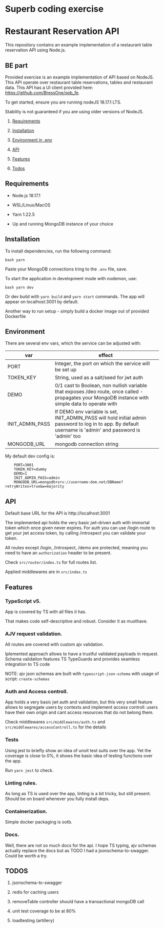 # Superb coding exercise

# Restaurant Reservation API

This repository contains an example implementation of a restaurant table reservation API using Node.js.

## BE part

Provided exercise is an example implementation of API based on NodeJS. This API operate over restaurant table reservations, tables and restaurant data. This API has a UI client provided here: https://github.com/BressOne/spb_fe.

To get started, ensure you are running nodeJS 18.17.1 LTS.

Stability is not guaranteed if you are using older versions of NodeJS.

1. [Requirements](#requirements)

2. [Installation](#installation)

3. [Environment in .env](#environment)

4. [API](#api)

5. [Features](#features)

6. [Todos](#todos)

## Requirements

- Node.js 18.17.1

- WSL/Linux/MacOS

- Yarn 1.22.5

- Up and running MongoDB instance of your choice

## Installation

To install dependencies, run the following command:

`bash yarn`

Paste your MongoDB connections tring to the `.env` file, save.

To start the application in development mode with nodemon, use:

`bash yarn dev`

Or dev build with `yarn build` and `yarn start` commands. The app will appear on localhost:3001 by default.

Another way to run setup - simply build a docker image out of provided Dockerfile

## Environment

There are several env vars, which the service can be adjusted with:

| var             | effect                                                                                                                                                     |
| --------------- | ---------------------------------------------------------------------------------------------------------------------------------------------------------- |
| PORT            | Integer, the port on which the service will be set up                                                                                                      |
| TOKEN_KEY       | String, used as a salt/seed for jwt auth                                                                                                                   |
| DEMO            | 0/1 cast to Boolean, non nullish variable that exposes /deo route, once called - propagates your MongoDB instance with simple data to operate with         |
| INIT_ADMIN_PASS | If DEMO env variable is set, INIT_ADMIN_PASS will hold initial admin password to log in to app. By default username is 'admin' and password is 'admin' too |
| MONGODB_URL     | mongodb connection string                                                                                                                                  |

My default dev config is:

        PORT=3001
        TOKEN_KEY=dummy
        DEMO=1
        INIT_ADMIN_PASS=admin
        MONGODB_URL=mongodb+srv://username:dom.net/DBName?retryWrites=true&w=majority

## API

Default base URL for the API is http://localhost:3001

The implemented api holds the very basic jwt-driven auth with immortal token which once given never expires. For auth you can use /login route to get your jwt access token, by calling /introspect you can validate your token.

All routes except /login, /introspect, /demo are protected, meaning you need to have an `authorization` header to be present.

Check `src/router/index.ts` for full routes list.

Applied middlewares are in `src/index.ts`

## Features

### TypeScript v5.

App is covered by TS with all files it has.

That makes code self-descriptive and robust. Consider it as musthave.

### AJV request validation.

All routes are covered with custom ajv validation.

Iplemented approach allows to have a trustful validated payloads in request. Schema validation features TS TypeGuards and provides seamless integration to TS code

NOTE: ajv json schemas are built with `typescript-json-schema` with usage of script: `create-schemas`

### Auth and Access controll.

App holds a very basic jwt auth and validation, but this very small feature allows to segregate users by contexts and implement access controll: users have their own origin and cant access resources that do not belong them.

Check middlewares `src/middlewares/auth.ts` and `src/middlewares/accessControll.ts` for the details

### Tests

Using jest to briefly show an idea of unoit test suits over the app. Yet the coverage is close to 0%, it shows the basic idea of testing functions over the app.

Run `yarn jest` to check.

### Linting rules.

As long as TS is used over the app, linting is a bit tricky, but still present. Should be on board whenever you fully install deps.

### Containerization.

Simple docker packaging is ootb.

### Docs.

Well, there are not so much docs for the api. I hope TS typing, ajv schemas actually replace the docs but as TODO I had a jsonschema-to-swagger. Could be worth a try.

## TODOS

1. jsonschema-to-swagger

2. redis for caching users

3. removeTable controller should have a transactional mongoDB call

4. unit test coverage to be at 80%

5. loadtesting (artillery)
